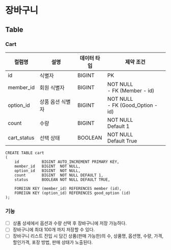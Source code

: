 # 장바구니

## Table
### Cart

| 컬럼명         | 설명        | 데이터 타입  | 제약 조건                                |
|-------------|-----------|---------|--------------------------------------|
| id          | 식별자       | BIGINT  | PK                                   |
| member_id   | 회원 식별자    | BIGINT  | NOT NULL<br/>- FK (Member - id)      |
| option_id   | 상품 옵션 식별자 | BIGINT  | NOT NULL<br/>- FK (Good_Option - id) |
| count       | 수량        | BIGINT  | NOT NULL<br/>Default 1               |
| cart_status | 선택 상태     | BOOLEAN | NOT NULL<br/>Default True            |

```mysql
CREATE TABLE cart
(
    id          BIGINT AUTO_INCREMENT PRIMARY KEY,
    member_id   BIGINT  NOT NULL,
    option_id   BIGINT  NOT NULL,
    count       BIGINT  NOT NULL DEFAULT 1,
    status      BOOLEAN NOT NULL DEFAULT TRUE,

    FOREIGN KEY (member_id) REFERENCES member (id),
    FOREIGN KEY (option_id) REFERENCES good_option (id)
);
```

### 기능
- [ ] 상품 상세에서 옵션과 수량 선택 후 장바구니에 저장 가능하다.
- [ ] 장바구니에 최대 100개 까지 저장할 수 있다.
- [ ] 장바구니 리스트 진입 시 담긴 상품(판매 가능한)의 수, 상품명, 옵션명, 수량, 가격, 할인가격, 포장 방법, 판매 상태가 노출된다.
